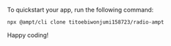 To quickstart your app, run the following command: 

```bash
npx @ampt/cli clone titoebiwonjumi158723/radio-ampt
```

Happy coding!